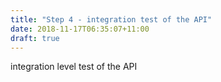 ```yaml
---
title: "Step 4 - integration test of the API"
date: 2018-11-17T06:35:07+11:00
draft: true
---
```


integration level test of the API

